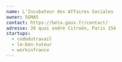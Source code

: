 ```yaml
---
name: L'Incubateur des Affaires Sociales
owner: SGMAS
contact: https://beta.gouv.fr/contact/
adresse: 39 quai andré Citroën, Paris 15è
startups:
  - codedutravail
  - le-bon-tuteur
  - workinfrance
---
```

